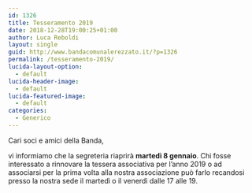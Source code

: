 ```yaml
---
id: 1326
title: Tesseramento 2019
date: 2018-12-28T19:00:25+01:00
author: Luca Reboldi
layout: single
guid: http://www.bandacomunalerezzato.it/?p=1326
permalink: /tesseramento-2019/
lucida-layout-option:
  - default
lucida-header-image:
  - default
lucida-featured-image:
  - default
categories:
  - Generico
---
```

Cari soci e amici della Banda,

vi informiamo che la segreteria riaprirà **martedì 8 gennaio**. Chi fosse interessato a rinnovare la tessera associativa per l&#8217;anno 2019 o ad associarsi per la prima volta alla nostra associazione può farlo recandosi presso la nostra sede il martedì o il venerdì dalle 17 alle 19.